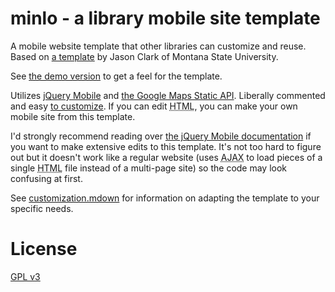 # minlo - a library mobile site template

A mobile website template that other libraries can customize and reuse. Based on [a template](https://www.lib.montana.edu/~jason/files.php) by Jason Clark of Montana State University.

See [the demo version](http://phette23.github.io/minlo/) to get a feel for the template.

Utilizes [jQuery Mobile](http://jquerymobile.com/) and [the Google Maps Static API](https://code.google.com/apis/maps/documentation/staticmaps/). Liberally commented and easy [to customize](customization.mdown). If you can edit <abbr title="HyperText Markup Language">HTML</abbr>, you can make your own mobile site from this template.

I'd strongly recommend reading over [the jQuery Mobile documentation](http://view.jquerymobile.com/1.3.0/) if you want to make extensive edits to this template. It's not too hard to figure out but it doesn't work like a regular website (uses <abbr title="Asynchronous JavaScript And XML">AJAX</abbr> to load pieces of a single <abbr title="HyperText Markup Language">HTML</abbr> file instead of a multi-page site) so the code may look confusing at first.

See [customization.mdown](customization.mdown) for information on adapting the template to your specific needs.

# License

[GPL v3](http://www.gnu.org/licenses/gpl.html)
